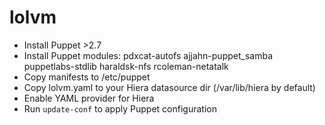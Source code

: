 lolvm
=====

- Install Puppet >2.7
- Install Puppet modules: pdxcat-autofs ajjahn-puppet_samba puppetlabs-stdlib haraldsk-nfs rcoleman-netatalk
- Copy manifests to /etc/puppet
- Copy lolvm.yaml to your Hiera datasource dir (/var/lib/hiera by default)
- Enable YAML provider for Hiera
- Run `update-conf` to apply Puppet configuration


